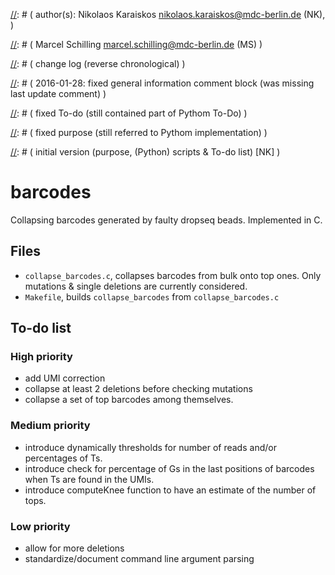 
[//]: # (=====================)

[//]: # ( general information )

[//]: # (=====================)

[//]: # ( file:         README.md                                                                 )

[//]: # ( created:      2016-01-28                                                                )

[//]: # ( last update:  2016-01-28                                                                )

[//]: # ( author(s):    Nikolaos Karaiskos <nikolaos.karaiskos@mdc-berlin.de> (NK),               )

[//]: # (               Marcel Schilling <marcel.schilling@mdc-berlin.de> (MS)                    )

[//]: # ( purpose:      automate building of C program for barcode collapsing for drop-seq data   )


[//]: # (====================================)

[//]: # ( change log (reverse chronological) )

[//]: # (====================================)

[//]: # ( 2016-01-28: fixed general information comment block (was missing last update comment)    )

[//]: # (             fixed To-do (still contained part of Pythom To-Do)                           )

[//]: # (             fixed purpose (still referred to Pythom implementation)                      )

[//]: # (             replaced Python scripts by C program files / added Markdown 'comments' as    )

[//]: # (             per http://stackoverflow.com/a/32190021 [MS]                                 )

[//]: # (             initial version (purpose, (Python) scripts & To-do list) [NK]                )


[//]: # (==========)

[//]: # ( document )

[//]: # (==========)

# barcodes
Collapsing barcodes generated by faulty dropseq beads.
Implemented in C.

## Files
* `collapse_barcodes.c`, collapses barcodes from bulk onto top ones.
Only mutations & single deletions are currently considered.
* `Makefile`, builds `collapse_barcodes` from `collapse_barcodes.c`

## To-do list
### High priority
* add UMI correction
* collapse at least 2 deletions before checking mutations
* collapse a set of top barcodes among themselves.

### Medium priority
* introduce dynamically thresholds for number of reads and/or percentages of Ts.
* introduce check for percentage of Gs in the last positions of barcodes when Ts are found in the
UMIs.
* introduce computeKnee function to have an estimate of the number of tops.

### Low priority
* allow for more deletions
* standardize/document command line argument parsing
